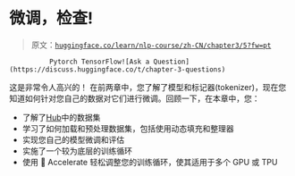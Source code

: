 # 微调，检查!

> 原文：[`huggingface.co/learn/nlp-course/zh-CN/chapter3/5?fw=pt`](https://huggingface.co/learn/nlp-course/zh-CN/chapter3/5?fw=pt)

              Pytorch TensorFlow![Ask a Question](https://discuss.huggingface.co/t/chapter-3-questions)

这是非常令人高兴的！ 在前两章中，您了解了模型和标记器(tokenizer)，现在您知道如何针对您自己的数据对它们进行微调。回顾一下，在本章中，您：

*   了解了[Hub](https://huggingface.co/datasets)中的数据集
*   学习了如何加载和预处理数据集，包括使用动态填充和整理器
*   实现您自己的模型微调和评估
*   实施了一个较为底层的训练循环
*   使用 🤗 Accelerate 轻松调整您的训练循环，使其适用于多个 GPU 或 TPU